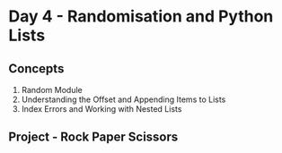 # Day 4 - Randomisation and Python Lists
## Concepts 
1. Random Module
2. Understanding the Offset and Appending Items to Lists
3. Index Errors and Working with Nested Lists

## Project - Rock Paper Scissors

